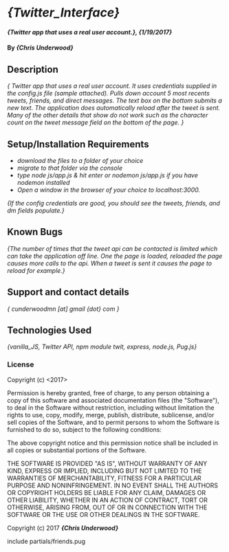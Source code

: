 # _{Twitter_Interface}_

#### _{Twitter app that uses a real user account.}, {1/19/2017}_

#### By _**{Chris Underwood}**_

## Description

_{ Twitter app that uses a real user account. It uses credentials supplied in the config.js file (sample attached). Pulls down account 5 most recents tweets, friends, and direct messages. The text box on the bottom submits a new text. The application does automatically reload after the tweet is sent. Many of the other details that show do not work such as the character count on the tweet message field on the bottom of the page.   }_

## Setup/Installation Requirements

* _download the files to a folder of your choice_
* _migrate to that folder via the console_
* _type node js/app.js & hit enter or nodemon js/app.js if you have nodemon installed_
* _Open a window in the browser of your choice to localhost:3000._

_{If the config credentials are good, you should see the tweets, friends, and dm fields populate.}_

## Known Bugs

_{The number of times that the tweet api can be contacted is limited which can take the application off line. One the page is loaded, reloaded the page causes more calls to the api. When a tweet is sent it causes the page to reload for example.}_

## Support and contact details

_{ cunderwoodmn [at] gmail {dot} com }_

## Technologies Used

_{vanilla_JS, Twitter API, npm module twit, express, node.js, Pug.js}_

### License

Copyright (c) <2017> <Chris Underwood>

Permission is hereby granted, free of charge, to any person obtaining a copy of this software and associated documentation files (the "Software"), to deal in the Software without restriction, including without limitation the rights to use, copy, modify, merge, publish, distribute, sublicense, and/or sell copies of the Software, and to permit persons to whom the Software is furnished to do so, subject to the following conditions:

The above copyright notice and this permission notice shall be included in all copies or substantial portions of the Software.

THE SOFTWARE IS PROVIDED "AS IS", WITHOUT WARRANTY OF ANY KIND, EXPRESS OR IMPLIED, INCLUDING BUT NOT LIMITED TO THE WARRANTIES OF MERCHANTABILITY, FITNESS FOR A PARTICULAR PURPOSE AND NONINFRINGEMENT. IN NO EVENT SHALL THE AUTHORS OR COPYRIGHT HOLDERS BE LIABLE FOR ANY CLAIM, DAMAGES OR OTHER LIABILITY, WHETHER IN AN ACTION OF CONTRACT, TORT OR OTHERWISE, ARISING FROM, OUT OF OR IN CONNECTION WITH THE SOFTWARE OR THE USE OR OTHER DEALINGS IN THE SOFTWARE.

Copyright (c) 2017 **_{Chris Underwood}_**


include partials/friends.pug

